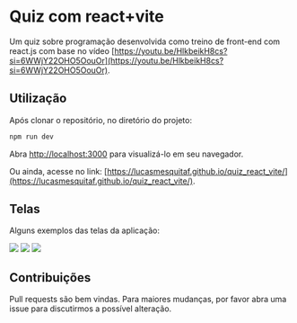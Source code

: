 # Quiz com react+vite

Um quiz sobre programação desenvolvida como treino de front-end com react.js com base no vídeo [https://youtu.be/HlkbeikH8cs?si=6WWjY22OHO5OouOr](https://youtu.be/HlkbeikH8cs?si=6WWjY22OHO5OouOr).

## Utilização

Após clonar o repositório, no diretório do projeto:

```javascript
npm run dev
```
Abra [http://localhost:3000](http://localhost:3000) para visualizá-lo em seu navegador.

Ou ainda, acesse no link: [https://lucasmesquitaf.github.io/quiz_react_vite/](https://lucasmesquitaf.github.io/quiz_react_vite/).

## Telas

Alguns exemplos das telas da aplicação:

<img src="/assets/img/arquivo.gif">
<img src="/assets/img/arquivo.gif">
<img src="/assets/img/arquivo.gif">

## Contribuições

Pull requests são bem vindas. Para maiores mudanças, por favor abra uma issue para discutirmos a possível alteração.
